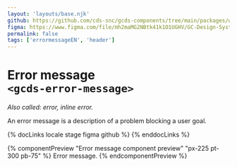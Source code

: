 ```yaml
---
layout: 'layouts/base.njk'
github: https://github.com/cds-snc/gcds-components/tree/main/packages/web/src/components/gcds-error-message
figma: https://www.figma.com/file/mh2maMG2NBtk41k1O1UGHV/GC-Design-System?type=design&node-id=1649-4784&mode=design&t=yuubqbZ20OPdSpzG-0
permalink: false
tags: ['errormessageEN', 'header']
---
```


# Error message <br>`<gcds-error-message>`

_Also called: error, inline error._

An error message is a description of a problem blocking a user goal.

{% docLinks locale stage figma github %}
{% enddocLinks %}

{% componentPreview "Error message component preview" "px-225 pt-300 pb-75" %}
<gcds-error-message message-id="example-message">
Error message.
</gcds-error-message>
{% endcomponentPreview %}
